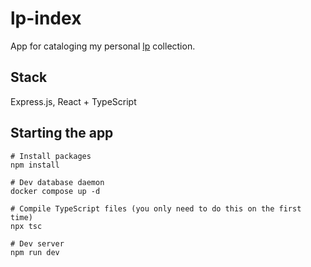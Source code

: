 # lp-index

App for cataloging my personal [lp](https://en.wikipedia.org/wiki/LP_record) collection.

## Stack

Express.js, React + TypeScript

## Starting the app

```shell
# Install packages
npm install

# Dev database daemon
docker compose up -d

# Compile TypeScript files (you only need to do this on the first time)
npx tsc

# Dev server
npm run dev
```
